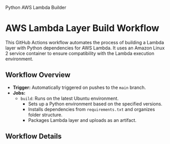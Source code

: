 Python AWS Lambda Builder

# AWS Lambda Layer Build Workflow

This GitHub Actions workflow automates the process of building a Lambda layer with Python dependencies for AWS Lambda. 
It uses an Amazon Linux 2 service container to ensure compatibility with the Lambda execution environment.

## Workflow Overview

- **Trigger:** Automatically triggered on pushes to the `main` branch.
- **Jobs:**
  - `build`: Runs on the latest Ubuntu environment.
    - Sets up a Python environment based on the specified versions.
    - Installs dependencies from `requirements.txt` and organizes folder structure.
    - Packages Lambda layer and uploads as an artifact.

## Workflow Details


